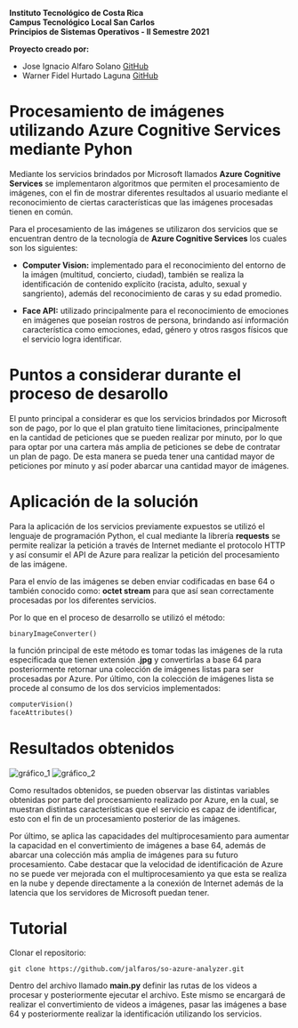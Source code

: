 **Instituto Tecnológico de Costa Rica <br>**
**Campus Tecnológico Local San Carlos <br>**
**Principios de Sistemas Operativos - II Semestre 2021 <br>**

**Proyecto creado por:**
- Jose Ignacio Alfaro Solano <a href="https://github.com/jalfaros">GitHub<a/>
- Warner Fidel Hurtado Laguna <a href="https://github.com/warnerHurtado">GitHub<a/>
 
 
# Procesamiento de imágenes utilizando Azure Cognitive Services mediante Pyhon

<p>Mediante los servicios brindados por Microsoft llamados <strong>Azure Cognitive Services</strong> se implementaron algoritmos que permiten el procesamiento 
de imágenes, con el fin de mostrar diferentes resultados al usuario mediante el reconocimiento de ciertas características que las imágenes procesadas tienen en
común.</p>

Para el procesamiento de las imágenes se utilizaron dos servicios que se encuentran dentro de la tecnología de <strong>Azure Cognitive Services</strong> los cuales
son los siguientes: <br>

- **Computer Vision:** implementado para el reconocimiento del entorno de la imágen (multitud, concierto, ciudad), también se realiza la identificación de 
contenido explícito (racista, adulto, sexual y sangriento), además del reconocimiento de caras y su edad promedio.

- **Face API:** utilizado principalmente para el reconocimiento de emociones en imágenes que poseían rostros de persona, brindando así información característica
como emociones, edad, género y otros rasgos físicos que el servicio logra identificar.


# Puntos a considerar durante el proceso de desarollo

El punto principal a considerar es que los servicios brindados por Microsoft son de pago, por lo que el plan gratuito tiene limitaciones, principalmente en la 
cantidad de peticiones que se pueden realizar por minuto, por lo que para optar por una cartera más amplia de peticiones se debe de contratar un plan de pago. De esta manera se pueda tener una cantidad mayor de peticiones por minuto y así poder abarcar una cantidad mayor de imágenes.

# Aplicación de la solución

Para la aplicación de los servicios previamente expuestos se utilizó el lenguaje de programación Python, el cual mediante la librería **requests** se permite
realizar la petición a través de Internet mediante el protocolo HTTP y así consumir el API de Azure para realizar la petición del procesamiento de las imágene.

Para el envío de las imágenes se deben enviar codificadas en base 64 o también conocido como: **octet stream** para que así sean correctamente procesadas por 
los diferentes servicios.

Por lo que en el proceso de desarrollo se utilizó el método: 

```python
binaryImageConverter()
```

la función principal de este método es tomar todas las imágenes de la ruta especificada que tienen extensión **.jpg** y convertirlas a base 64 para posteriormente
retornar una colección de imágenes listas para ser procesadas por Azure. Por último, con la colección de imágenes lista se procede al consumo de los dos servicios
implementados:

```python
computerVision()
faceAttributes()
```
 
 # Resultados obtenidos
 
![gráfico_1](https://user-images.githubusercontent.com/42163361/141186810-ee5be68c-d81b-4b8d-b15f-e63527f1b25a.jpeg)
![gráfico_2](https://user-images.githubusercontent.com/42163361/141186811-fd60030e-15f1-4a02-a99a-b7c430e912ec.jpeg)

 
Como resultados obtenidos, se pueden observar las distintas variables obtenidas por parte del procesamiento realizado por Azure, en la cual, se muestran distintas características que el servicio es capaz de identificar, esto con el fin de un procesamiento posterior de las imágenes.
 
Por último, se aplica las capacidades del multiprocesamiento para aumentar la capacidad en el convertimiento de imágenes a base 64, además de abarcar una colección más amplia de imágenes para su futuro procesamiento. Cabe destacar que la velocidad de identificación de Azure no se puede ver mejorada con el multiprocesamiento ya que esta se realiza en la nube y depende directamente a la conexión de Internet además de la latencia que los servidores de Microsoft puedan tener.
 

# Tutorial
 
 Clonar el repositorio:
 ```git
 git clone https://github.com/jalfaros/so-azure-analyzer.git
```

 
Dentro del archivo llamado **main.py** definir las rutas de los videos a procesar y posteriormente ejecutar el archivo. Este mismo se encargará de realizar el convertimiento de videos a imágenes, pasar las imágenes a base 64 y posteriormente realizar la identificación utilizando los servicios.
 

